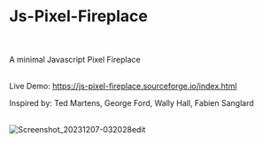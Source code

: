 # Js-Pixel-Fireplace<br><br>
A minimal Javascript Pixel Fireplace<br><br>

Live Demo: https://js-pixel-fireplace.sourceforge.io/index.html

Inspired by: Ted Martens, George Ford, Wally Hall, Fabien Sanglard<br><br>

![Screenshot_20231207-032028edit](https://github.com/lexterror/Js-Pixel-Fireplace/assets/16135535/8ae3ee72-fa13-46f7-9e52-3c4cc233ac2c)

